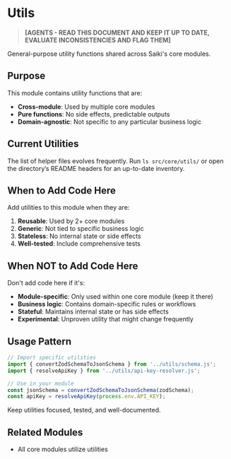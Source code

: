 # Utils

> **[AGENTS - READ THIS DOCUMENT AND KEEP IT UP TO DATE, EVALUATE INCONSISTENCIES AND FLAG THEM]**

General-purpose utility functions shared across Saiki's core modules.

## Purpose

This module contains utility functions that are:
- **Cross-module**: Used by multiple core modules
- **Pure functions**: No side effects, predictable outputs
- **Domain-agnostic**: Not specific to any particular business logic

## Current Utilities

The list of helper files evolves frequently. Run `ls src/core/utils/` or open the directory’s README headers for an up-to-date inventory.

## When to Add Code Here

Add utilities to this module when they are:

1. **Reusable**: Used by 2+ core modules
2. **Generic**: Not tied to specific business logic
3. **Stateless**: No internal state or side effects
4. **Well-tested**: Include comprehensive tests

## When NOT to Add Code Here

Don't add code here if it's:

- **Module-specific**: Only used within one core module (keep it there)
- **Business logic**: Contains domain-specific rules or workflows
- **Stateful**: Maintains internal state or has side effects
- **Experimental**: Unproven utility that might change frequently

## Usage Pattern

```typescript
// Import specific utilities
import { convertZodSchemaToJsonSchema } from '../utils/schema.js';
import { resolveApiKey } from '../utils/api-key-resolver.js';

// Use in your module
const jsonSchema = convertZodSchemaToJsonSchema(zodSchema);
const apiKey = resolveApiKey(process.env.API_KEY);
```

Keep utilities focused, tested, and well-documented.

## Related Modules

- All core modules utilize utilities